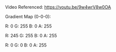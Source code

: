 Video Referenced: https://youtu.be/9w4wrV8w0OA

Gradient Map (0-0-0):

R: 0 G: 255 B: 0 A: 255

R: 245 G: 255 B: 0 A: 255

R: 0 G: 0 B: 0 A: 255
